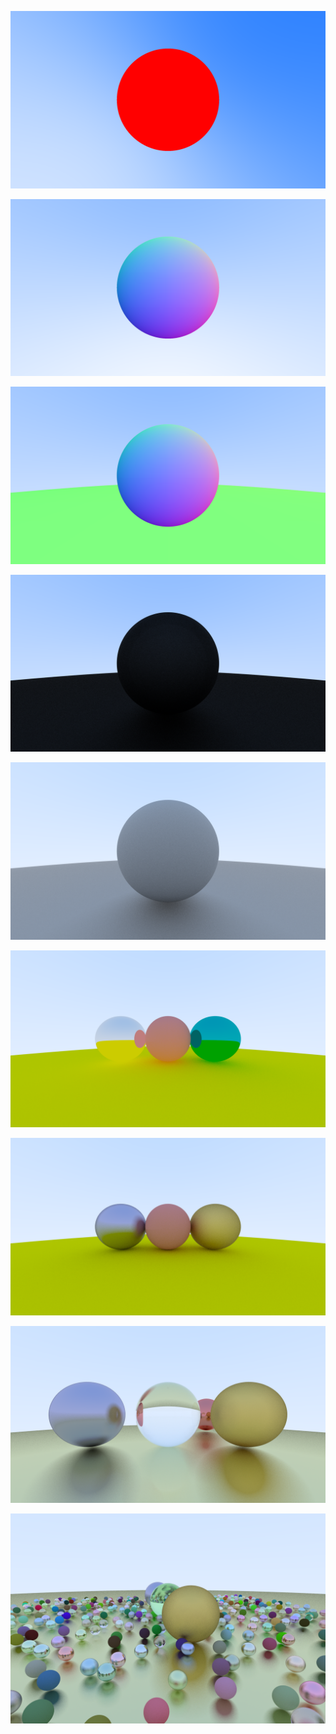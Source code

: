<p align="center">
    <img src="https://github.com/al-tameemi/rust_tracer/blob/main/images/1-Hit_Detection.png?raw=true" alt="A render of a sphere using hit detection to mark the space with the sphere as red."/>
</p>
<p align="center">
    <img src="https://github.com/al-tameemi/rust_tracer/blob/main/images/2-Surface_Shading.png?raw=true" alt="A render of a sphere using hit detection with the sphere being shaded based on orientation (top side is green, bottom left is blue, and bottom right is red, with the space in between blended)."/>
</p>
<p align="center">
    <img src="https://github.com/al-tameemi/rust_tracer/blob/main/images/3-AA_and_More_Spheres.png?raw=true" alt="A render of a sphere using hit detection with the sphere being shaded based on orientation along side a second, large and green, sphere below it. This image is the first to use Anti-Aliasing."/>
</p>
<p align="center">
    <img src="https://github.com/al-tameemi/rust_tracer/blob/main/images/4-Diffuse_Material.png?raw=true" alt="Dark render of all spheres being of mat material."/>
</p>
<p align="center">
    <img src="https://github.com/al-tameemi/rust_tracer/blob/main/images/5-Diffuse_With_Lambertian_Reflection_Gamma_Correction_and_Acne_Shadow_Fix.png.png?raw=true" alt="Render with mat material but with the gamma corrected and shadow acne mostly removed."/>
</p>
<p align="center">
    <img src="https://github.com/al-tameemi/rust_tracer/blob/main/images/6-Metalic_Material.png?raw=true" alt="A render of three spheres, one mat, two metallic, reflecting light on each other."/>
</p>
<p align="center">
    <img src="https://github.com/al-tameemi/rust_tracer/blob/main/images/7-Metalic_Material_with_Fuzz.png?raw=true" alt="A render of three spheres, one mat, two metallic, reflecting light on each other with some fuzz (light has random dispersion)."/>
</p>
<p align="center">
    <img src="https://github.com/al-tameemi/rust_tracer/blob/main/images/8-Dielectric_sphere.png?raw=true" alt="A render of four spheres, one mat, two metallic, and one glass, reflecting and refracting light on with some fuzz."/>
</p>
<p align="center">
    <img src="https://github.com/al-tameemi/rust_tracer/blob/main/images/9-Random_World.png?raw=true" alt="A render of four spheres, one mat, two metallic, and one glass, reflecting and refracting light on with some fuzz."/>
</p>